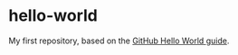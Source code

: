 # hello-world
My first repository, based on the [GitHub Hello World guide](https://guides.github.com/activities/hello-world/).
